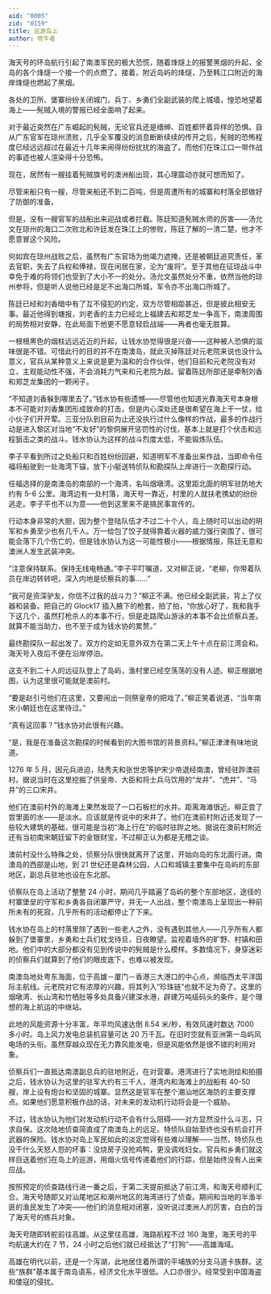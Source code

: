 ```yaml
---
aid: "0005"
zid: "0159"
title: 巡游岛上
author: 吹牛者
---
```


海天号的环岛航行引起了南澳军民的极大恐慌，随着烽燧上的报警黑烟的升起，全岛的各个烽燧一个接一个的点燃了。接着，附近岛屿的烽燧，乃至韩江口附近的海岸烽燧也燃起了黑烟。

各处的卫所、堡寨纷纷关闭城门，兵丁、乡勇们全副武装的爬上城墙，惶恐地望着海上——髡贼入境的警报已经全面响了起来。

对于最近突然在广东崛起的髡贼，无论官兵还是缙绅、百姓都怀着异样的恐惧。自从广东官军在琼州溃败，几乎全军覆没的消息断断续续的传开之后，髡贼的恐怖程度已经远远超过在最近十几年来闹得纷纷扰扰的海盗了。而他们在珠江口一带作战的事迹也被人渲染得十分恐怖。

现在，居然有一艘挂着髡贼旗号的澳洲船出现，其心理震动亦就可想而知了。

尽管来船只有一艘，尽管来船还不到二百吨，但是周遭所有的城寨和村落全部做好了防御的准备。

但是，没有一艘官军的战船出来迎战或者拦截。陈廷知道髡贼水师的厉害——汤允文在琼州的海口二次败北和许廷发在珠江上的惨败，陈廷了解的一清二楚，他才不愿意冒这个风险。

何如宾在琼州战败之后，虽然有广东官场为他竭力遮掩，还是被朝廷追究责任，革去官职，失去了兵权和俸禄，现在闲居在家，沦为“废将”。至于其他在征琼战斗中幸免于难的将领们也受到了大小不一的处分。汤允文虽然处分不重，依然当他的琼州参将，但是听人说他已经是足不出海口所城，军令亦不出海口所城了。

陈廷已经和刘香暗中有了互不侵犯的约定，双方尽管相距甚近，但是彼此相安无事。最近他得到塘报，刘老香的主力已经北上福建去和郑芝龙一争高下，南澳周围的局势相对安静，在此局面下他更不愿意轻启战端——再者也毫无胜算。

一根根黑色的烟柱远远近近的升起，让钱水协觉得很是兴奋——这种被人恐惧的滋味很是不错。可惜此行的目的并不在南澳岛，就此灭掉陈廷对元老院来说也没什么意义，官兵从某种意义上来说是更为温和的合作伙伴，他们目前和元老院没有对立，主观能动性不强，不会消耗力气来和元老院为敌。留着陈廷所部还是牵制刘香和郑芝龙集团的一颗闲子。

“不知道刘香躲到哪里去了。”钱水协有些遗憾——尽管他也知道光靠海天号本身根本不可能对刘香集团形成致命的打击，但是内心深处还是很希望在海上干一仗，给小伙子们开开荤。三亚分队到目前为止还没执行过什么像样的作战，最多的作战行动是进入黎区对当地“不友好”的黎侗展开惩罚性的讨伐，基本上就是打个伏击和远程狙击之类的战斗。钱水协认为这样的战斗烈度太低，不能锻炼队伍。

李子平看到所过之处船只和百姓纷纷回避，知道明军不准备出来作战，当即命令任福将船驶到一处海湾下锚，放下小艇送特侦队和勘探队上岸进行一次勘探行动。

任福选择的是南澳岛的南部的一个海湾，名叫烟墩湾。这里距北面的明军驻防地大约有 5-6 公里。海湾边有一处村落，海天号一靠近，村里的人就扶老携幼的纷纷逃走。李子平也不以为意——他到这里来不是搞民事宣传的。

行动本身非常的大胆，因为整个登陆队伍才不过二十个人，岛上随时可以出动的明军和乡勇至少也有几千人。万一给包了饺子就得靠着火器的威力强行突围了，很可能会落下几个伤亡的，但是钱水协认为这一可能性极小——根据情报，陈廷无意和澳洲人发生武装冲突。

“注意保持联系。保持无线电畅通。”李子平叮嘱道，又对柳正说，“老柳，你带着队员在岸边转转吧，深入内地是侦察兵的事……”

“我可是资深驴友，你信不过我的战斗力？”柳正不满。他已经全副武装，背上了仪器和装备。把自己的 Glock17 插入腋下的枪套，拍了拍，“你放心好了，我和我手下这几个，虽然打枪杀人的本事不行，但是走路爬山游泳的本事不会比侦察兵差。就算不能当助力，也不至于成为钱水协的累赘。”

最终勘探队一起出发了。双方约定如无意外双方在第二天上午十点在前江湾会和。海天号入夜后不便在沿岸停泊。

这支不到二十人的远征队登上了岛屿，渔村里已经空荡荡的没有人迹。柳正根据地图，认为这里很可能就是澳前村。

“要是赵引弓他们在这里，又要闹出一则祭皇帝的把戏了。”柳正笑着说道，“当年南宋小朝廷也在这里待过。”

“真有这回事？”钱水协对此很有兴趣。

“是，我是在准备这次勘探的时候看到的大图书馆的背景资料。”柳正津津有味地说道。

1276 年 5 月，因元兵进迫，陆秀夫和张世忠等护宋少帝退经南澳，曾经驻跸澳前村。据说当时在这里挖掘了供皇帝、大臣和将士兵马饮用的“龙井”、“虎井”、“马井”的三口宋井。

他们在澳前村外的海滩上果然发现了一口石板栏的水井。距离海滩很近。柳正尝了尝里面的水——是淡水。应该就是传说中的宋井了。他们在澳前村附近还发现了一些较大建筑的基础，很可能是当初“海上行在”的临时驻跸之地。据说在澳前村附近还有当初南宋朝廷留下的金银财宝，不过柳正认为都是无稽之谈。

澳前村没什么特殊之处，侦察分队很快就离开了这里，开始向岛的东北面行进。南澳岛的西部是山地，到 21 世纪还是森林公园，人口和城镇主要集中在岛屿的东部地区，副总兵驻地也设在东北部。

侦察队在岛上活动了整整 24 小时，期间几乎踏遍了岛屿的整个东部地区，途径的村寨堡垒的守军和乡勇各自闭寨严守，并无一人出战，整个南澳岛上呈现出一种前所未有的死寂，几乎所有的活动都停止了下来。

钱水协在岛上的村落里除了遇到一些老人之外，没有遇到其他人——几乎所有人都躲到了堡寨里，乡勇和士兵们枕戈待旦，日夜瞭望。监视着墙外的旷野、村镇和田地。他们中的大部分都没有见到传说中的髡贼是什么模样。多数情况下，身穿迷彩的侦察兵们就算到了他们的眼皮底下，也难以被发现。

南澳岛地处粤东海面，位于高雄－厦门－香港三大港口的中心点，濒临西太平洋国际主航线。元老院对它有浓厚的兴趣，将其列入“珍珠链”也就不足为奇了。这里的烟墩湾、长山湾和竹栖肚等多处具备兴建深水港，辟建万吨级码头的条件，是个理想的海上航运的中继站。

此地的风能资源十分丰富，年平均风速达倒 8.54 米/秒，有效风速时数达 7000 多小时。岛上风力发电总装机容量可达 20 万千瓦。在旧时空就有亚洲第一岛屿风电场的头衔。虽然穿越众现在无力靠风能发电，但是风能依然是很不错的利用对象。

侦察兵们一直抵达南澳副总兵的驻地附近，在对营寨。港湾进行了实地测绘和拍摄之后，钱水协认为这里的驻军大约有三千人，港湾内和海滩上的战船有 40-50 艘，岸上设有炮台和坚固的城寨。显然这是官军在整个潮汕地区海防的主要支撑点。如果他们愿意积极作战的话，对未来的发动机行动将会是一个威胁。

不过，钱水协认为他们对发动机行动不会有什么阻碍——对方显然没什么斗志，只求自保。这次陆地侦查简直成了南澳岛上的远足。特侦队自始至终也没有机会打开武器的保险。钱水协对岛上军民如此的淡定觉得有些难以理解——当然，特侦队也没干什么天怒人怨的坏事：没烧房子没抢鸡鸭，更没调戏妇女。官兵和乡勇们就这样目送着他们在岛上的巡游，用烟火信号传递着他们的行踪，但是始终没有人出来应战。

按照预定的侦查路线行进一番之后，于第二天提前抵达了前江湾，和海天号顺利汇合。海天号随即又对汕尾地区和潮州地区的海湾进行了侦查。期间和当地的半渔半匪的渔民发生了冲突——他们的消息相对闭塞，没听说过澳洲人的厉害，白白的当了海天号的练兵对象。

海天号随即转舵前往高雄。从这里往高雄，海路航程不过 160 海里，海天号的平均航速大约在 7 节，24 小时之后他们就已经抵达了“打狗”——高雄海域。

高雄在明代以前，还是一个泻湖，此地居住着所谓的平埔族的分支马道卡族群。这些“族群”基本属于南岛语系，经济文化水平很低。人口亦很少。经常受到中国海盗和倭寇的侵扰。
